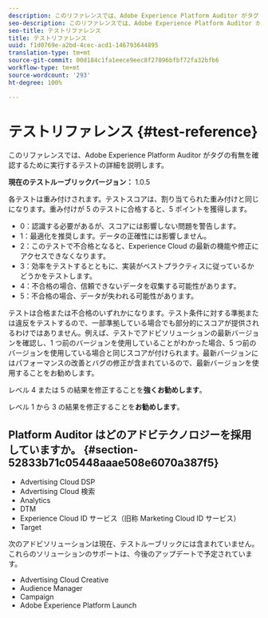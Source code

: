 ```yaml
---
description: このリファレンスでは、Adobe Experience Platform Auditor がタグの有無を確認するために実行するテストの詳細を説明します。
seo-description: このリファレンスでは、Adobe Experience Platform Auditor がタグの有無を確認するために実行するテストの詳細を説明します。
seo-title: テストリファレンス
title: テストリファレンス
uuid: f1d0769e-a2bd-4cec-acd1-146793644895
translation-type: tm+mt
source-git-commit: 00d184c1fa1eece9eec8f27896bfbf72fa32bfb6
workflow-type: tm+mt
source-wordcount: '293'
ht-degree: 100%

---
```



# テストリファレンス {#test-reference}

このリファレンスでは、Adobe Experience Platform Auditor がタグの有無を確認するために実行するテストの詳細を説明します。

**現在のテストルーブリックバージョン：** 1.0.5

各テストは重み付けされます。テストスコアは、割り当てられた重み付けと同じになります。重み付けが 5 のテストに合格すると、5 ポイントを獲得します。

* 0：認識する必要があるが、スコアには影響しない問題を警告します。
* 1：最適化を推奨します。データの正確性には影響しません。
* 2：このテストで不合格となると、Experience Cloud の最新の機能や修正にアクセスできなくなります。
* 3：効率をテストするとともに、実装がベストプラクティスに従っているかどうかをテストします。
* 4：不合格の場合、信頼できないデータを収集する可能性があります。
* 5：不合格の場合、データが失われる可能性があります。

テストは合格または不合格のいずれかになります。テスト条件に対する準拠または違反をテストするので、一部準拠している場合でも部分的にスコアが提供されるわけではありません。例えば、テストでアドビソリューションの最新バージョンを確認し、1 つ前のバージョンを使用していることがわかった場合、5 つ前のバージョンを使用している場合と同じスコアが付けられます。最新バージョンにはパフォーマンスの改善とバグの修正が含まれているので、最新バージョンを使用することをお勧めします。

レベル 4 または 5 の結果を修正することを&#x200B;**強くお勧めします**。

レベル 1 から 3 の結果を修正することを&#x200B;**お勧めします**。

## Platform Auditor はどのアドビテクノロジーを採用していますか。 {#section-52833b71c05448aaae508e6070a387f5}

* Advertising Cloud DSP
* Advertising Cloud 検索
* Analytics
* DTM
* Experience Cloud ID サービス（旧称 Marketing Cloud ID サービス）
* Target

次のアドビソリューションは現在、テストルーブリックには含まれていません。これらのソリューションのサポートは、今後のアップデートで予定されています。

* Advertising Cloud Creative
* Audience Manager
* Campaign
* Adobe Experience Platform Launch
